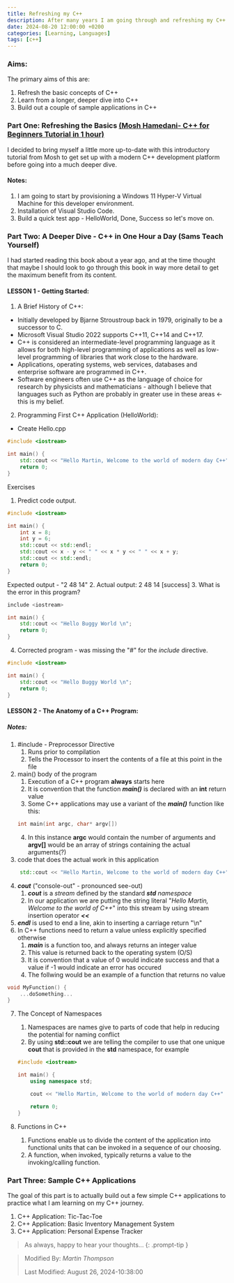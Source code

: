 ```yaml
---
title: Refreshing my C++
description: After many years I am going through and refreshing my C++ skills and bringing them right up to date.
date: 2024-08-20 12:00:00 +0200
categories: [Learning, Languages]
tags: [c++]
---
```


### Aims:

The primary aims of this are:
1. Refresh the basic concepts of C++
2. Learn from a longer, deeper dive into C++
3. Build out a couple of sample applications in C++

### Part One: Refreshing the Basics [(Mosh Hamedani- C++ for Beginners Tutorial in 1 hour)](https://www.youtube.com/watch?v=ZzaPdXTrSb8&t=442s)
I decided to bring myself a little more up-to-date with this introductory tutorial from Mosh to get set up with a modern C++ development platform before going into a much deeper dive.

#### Notes:
1. I am going to start by provisioning a Windows 11 Hyper-V Virtual Machine for this developer environment.
2. Installation of Visual Studio Code.
3. Build a quick test app - HelloWorld, Done, Success so let's move on.

### Part Two: A Deeper Dive - C++ in One Hour a Day (Sams Teach Yourself)
I had started reading this book about a year ago, and at the time thought that maybe I should look to go through this book in way more detail to get the maximum benefit from its content.

#### LESSON 1 - Getting Started:
1. A Brief History of C++: 
- Initially developed by Bjarne Stroustroup back in 1979, originally to be a successor to C.
- Microsoft Visual Studio 2022 supports C++11, C++14 and C++17.
- C++ is considered an intermediate-level programming language as it allows for both high-level programming of applications as well as low-level programming of libraries that work close to the hardware.
- Applications, operating systems, web services, databases and enterprise software are programmed in C++.
- Software engineers often use C++ as the language of choice for research by physicists and mathematicians - although I believe that languages such as Python are probably in greater use in these areas <- this is my belief.

2. Programming First C++ Application (HelloWorld):
- Create Hello.cpp

```c++
#include <iostream>

int main() {
    std::cout << "Hello Martin, Welcome to the world of modern day C++" << std::endl;
    return 0;
}
```

Exercises
1. Predict code output.

```c++
#include <iostream>

int main() {
    int x = 8;
    int y = 6;
    std::cout << std::endl;
    std::cout << x - y << " " << x * y << " " << x + y;
    std::cout << std::endl;
    return 0;
}
```
Expected output - "2 48 14"
2. Actual output: 2 48 14 [success]
3. What is the error in this program?

```c++
include <iostream>

int main() {
    std::cout << "Hello Buggy World \n";
    return 0;
}
```
4. Corrected program - was missing the "#" for the _include_ directive.

```c++
#include <iostream>

int main() {
    std::cout << "Hello Buggy World \n";
    return 0;
}
```

#### LESSON 2 - The Anatomy of a C++ Program:
##### Notes:
1. #include - Preprocessor Directive 
    1. Runs prior to compilation
    2. Tells the Processor to insert the contents of a file at this point in the file
2. main() body of the program
    1. Execution of a C++ program **always** starts here
    2. It is convention that the function ***main()*** is declared with an **int** return value
    3. Some C++ applications may use a variant of the ***main()*** function like this:
    ```c++
    int main(int argc, char* argv[])
    ```
    4. In this instance **argc** would contain the number of arguments and **argv[]** would be an array of strings containing the actual arguments(?)
3. code that does the actual work in this application
```c++
    std::cout << "Hello Martin, Welcome to the world of modern day C++" << std::endl;
```
4. ***cout*** ("console-out" - pronounced see-out)
    1. ***cout*** is a _stream_ defined by the standard ***std*** _namespace_
    2. In our application we are putting the string literal "_Hello Martin, Welcome to the world of C++_" into this stream by using stream insertion operator ***<<***
5. ***endl*** is used to end a line, akin to inserting a carriage return "\n"
6. In C++ functions need to return a value unless explicitly specified otherwise
    1. ***main*** is a function too, and always returns an integer value
    2. This value is returned back to the operating system (O/S)
    3. It is convention that a value of 0 would indicate success and that a value if -1 would indicate an error has occured
    4. The follwing would be an example of a function that returns no value
```c++
void MyFunction() {
    ...doSomething...
}
```
7. The Concept of Namespaces
    1. Namespaces are names give to parts of code that help in reducing the potential for naming conflict
    2. By using **std::cout** we are telling the compiler to use that one unique **cout** that is provided in the **std** namespace, for example  

    ```c++
    #include <iostream>

    int main() {
        using namespace std;

        cout << "Hello Martin, Welcome to the world of modern day C++" << endl;

        return 0;
    }
    ```
8. Functions in C++
    1. Functions enable us to divide the content of the application into functional units that can be invoked in a sequence of our choosing.
    2. A function, when invoked, typically returns a value to the invoking/calling function.


### Part Three: Sample C++ Applications
The goal of this part is to actually build out a few simple C++ applications to practice what I am learning on my C++ journey.

1. C++ Application: Tic-Tac-Toe
2. C++ Application: Basic Inventory Management System 
3. C++ Application: Personal Expense Tracker


> As always, happy to hear your thoughts... 
{: .prompt-tip }

>
> Modified By: _Martin Thompson_
>
> Last Modified: August 26, 2024-10:38:00